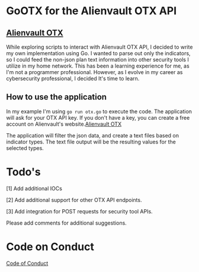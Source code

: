 # GoOTX for the Alienvault OTX API
 ## [Alienvault OTX](https://otx.alienvault.com/)

While exploring scripts to interact with Alienvault OTX API, I decided to write my own implementation using Go. I wanted to parse out only the indicators, so I could feed the non-json plan text information into other security tools I utilize in my home network. This has been a learning experience for me, as I'm not a programmer professional. However, as I evolve in my career as cybersecurity professional, I decided It's time to learn. 

## How to use the application

In my example I'm using `go run otx.go` to execute the code. The application will ask for your OTX API key. If you don't have a key, you can create a free account on Alienvault's website.[Alienvault OTX](https://otx.alienvault.com/)

The application will filter the json data, and create a text files based on indicator types. The text file output will be the resulting values for the selected types.

# Todo's 

[1] Add additional IOCs

[2] Add additional support for other OTX API endpoints. 

[3] Add integration for POST requests for security tool APIs. 

Please add comments for additional suggestions. 

# Code on Conduct

[Code of Conduct](CODE_OF_CONDUCT.md)
